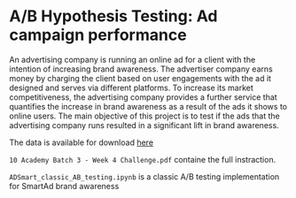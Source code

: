 # A/B Hypothesis Testing: Ad campaign performance

An advertising company is running an online ad for a client with the intention of increasing brand awareness. The advertiser company earns money by charging the client based on user engagements with the ad it designed and serves via different platforms. To increase its market competitiveness, the advertising company provides a further service that quantifies the increase in brand awareness as a result of the ads it shows to online users. The main objective of this project is to test if the ads that the advertising company runs resulted in a significant lift in brand awareness.

The data is available for download [here](https://drive.google.com/file/d/1FVPOkNiQioJJ1A-NTy3YnoWYJZheCjPg/view?usp=sharing)

`10 Academy Batch 3 - Week 4 Challenge.pdf` containe the full instraction. 

`ADSmart_classic_AB_testing.ipynb` is a classic A/B testing implementation for SmartAd brand awareness